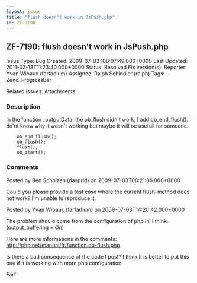 ```yaml
---
layout: issue
title: "flush doesn't work in JsPush.php"
id: ZF-7190
---
```


ZF-7190: flush doesn't work in JsPush.php
-----------------------------------------

 Issue Type: Bug Created: 2009-07-03T08:07:49.000+0000 Last Updated: 2011-02-18T11:23:40.000+0000 Status: Resolved Fix version(s): 
 Reporter:  Yvan Wibaux (farfadium)  Assignee:  Ralph Schindler (ralph)  Tags: - Zend\_ProgressBar
 
 Related issues: 
 Attachments: 
### Description

In the function \_outputData, the ob\_flush didn't work, I add ob\_end\_flush(). I do'nt know why it wasn't working but maybe it will be usefull for someone.

 
        ob_end_flush(); 
        ob_flush(); 
        flush(); 
        ob_start();  


 

 

### Comments

Posted by Ben Scholzen (dasprid) on 2009-07-03T08:21:06.000+0000

Could you please provide a test case where the current flush-method does not work? I'm unable to reproduce it.

 

 

Posted by Yvan Wibaux (farfadium) on 2009-07-03T14:20:42.000+0000

The problem should come from the configuration of php.ini I think. (output\_buffering = On)

Here are more informations in the comments: <http://php.net/manual/fr/function.ob-flush.php>

Is there a bad consequence of the code I post? I think it is better to put this one if it is working with more php configuration.

Farf

 

 